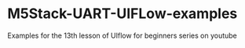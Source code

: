 # M5Stack-UART-UIFLow-examples

Examples for the 13th lesson of UIflow for beginners series on youtube

